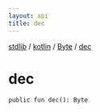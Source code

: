 ```yaml
---
layout: api
title: dec
---
```

[stdlib](../../index.md) / [kotlin](../index.md) / [Byte](index.md) / [dec](dec.md)

# dec

```
public fun dec(): Byte
```
